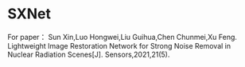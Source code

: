 # SXNet
For paper：
Sun Xin,Luo Hongwei,Liu Guihua,Chen Chunmei,Xu Feng. Lightweight Image Restoration Network for Strong Noise Removal in Nuclear Radiation Scenes[J]. Sensors,2021,21(5).

